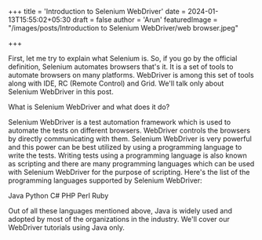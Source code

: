 +++
title = 'Introduction to Selenium WebDriver'
date = 2024-01-13T15:55:02+05:30
draft = false
author = 'Arun'
featuredImage = "/images/posts/Introduction to Selenium WebDriver/web browser.jpeg"


+++

First, let me try to explain what Selenium is. So, if you go by the official definition, Selenium automates browsers that's it. It is a set of tools to automate browsers on many platforms. WebDriver is among this set of tools along with IDE, RC (Remote Control) and Grid. We'll talk only about Selenium WebDriver in this post.

What is Selenium WebDriver and what does it do?

Selenium WebDriver is a test automation framework which is used to automate the tests on different browsers. WebDriver controls the browsers by directly communicating with them. Selenium WebDriver is very powerful and this power can be best utilized by using a programming language to write the tests. Writing tests using a programming language is also known as scripting and there are many programming languages which can be used with Selenium WebDriver for the purpose of scripting. Here's the list of the programming languages supported by Selenium WebDriver:

Java
Python
C#
PHP
Perl
Ruby

Out of all these languages mentioned above, Java is widely used and adopted by most of the organizations in the industry. We'll cover our WebDriver tutorials using Java only.